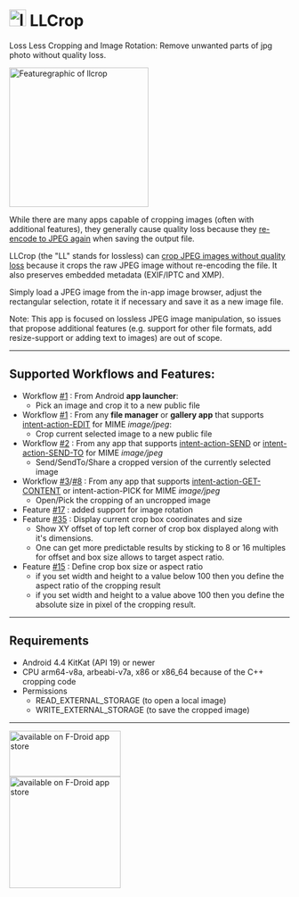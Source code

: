 # <img src="https://raw.githubusercontent.com/k3b/LosslessJpgCrop/master/app/src/main/res/mipmap-xxhdpi/ll_crop.png" alt="llcrop logo" height="30"/> LLCrop
Loss Less Cropping and Image Rotation: Remove unwanted parts of jpg photo without quality loss.

<img src="https://raw.githubusercontent.com/k3b/LosslessJpgCrop/master/fastlane/metadata/android/en-US/images/featureGraphic.png" alt="Featuregraphic of llcrop" height="250" />

While there are many apps capable of cropping images (often with additional features), 
they generally cause quality loss because they 
[re-encode to JPEG again](https://en.wikipedia.org/wiki/Lossy_compression) when saving the output file.

LLCrop (the "LL" stands for lossless) can [crop JPEG images without quality loss](https://en.wikipedia.org/wiki/Lossy_compression#JPEG) 
because it crops the raw JPEG image without re-encoding the file. It also preserves embedded metadata (EXIF/IPTC and XMP).

Simply load a JPEG image from the in-app image browser, adjust the rectangular selection, rotate it if necessary and save it as a new image file.

Note: This app is focused on lossless JPEG image manipulation, so issues that propose additional 
features (e.g. support for other file formats, add resize-support or adding text to images) are out of scope.

---

## Supported Workflows and Features:

* Workflow [#1](https://github.com/k3b/LosslessJpgCrop/issues/1) : From Android **app launcher**:
    * Pick an image and crop it to a new public file
* Workflow [#1](https://github.com/k3b/LosslessJpgCrop/issues/1) : From any **file manager** or **gallery app** that supports [intent-action-EDIT](https://developer.android.com/reference/android/content/Intent#ACTION_EDIT) for MIME *image/jpeg*:
    * Crop current selected image to a new public file
* Workflow [#2](https://github.com/k3b/LosslessJpgCrop/issues/2) : From any app that supports [intent-action-SEND](https://developer.android.com/reference/android/content/Intent#ACTION_SEND) or [intent-action-SEND-TO](https://developer.android.com/reference/android/content/Intent#ACTION_SENDTO) for MIME *image/jpeg*
    * Send/SendTo/Share a cropped version of the currently selected image 
* Workflow [#3](https://github.com/k3b/LosslessJpgCrop/issues/3)/[#8](https://github.com/k3b/LosslessJpgCrop/issues/8) : From any app that supports [intent-action-GET-CONTENT](https://developer.android.com/reference/android/content/Intent#ACTION_GET_CONTENT) or intent-action-PICK for MIME *image/jpeg*
    * Open/Pick the cropping of an uncropped image
* Feature [#17](https://github.com/k3b/LosslessJpgCrop/issues/17) : added support for image rotation
* Feature [#35](https://github.com/k3b/LosslessJpgCrop/issues/35) : Display current crop box coordinates and size
    * Show XY offset of top left corner of crop box displayed along with it's dimensions. 
    * One can get more predictable results by sticking to 8 or 16 multiples for offset and box size allows to target aspect ratio.
* Feature [#15](https://github.com/k3b/LosslessJpgCrop/issues/15) : Define crop box size or aspect ratio
  * if you set width and height to a value below 100 then you define the aspect ratio of the cropping result
  * if you set width and height to a value above 100 then you define the absolute size in pixel of the cropping result.

---

## Requirements

* Android 4.4 KitKat (API 19) or newer
* CPU arm64-v8a, arbeabi-v7a, x86 or x86_64 because of the C++ cropping code
* Permissions
  * READ_EXTERNAL_STORAGE (to open a local image)
  * WRITE_EXTERNAL_STORAGE (to save the cropped image)

---

[<img src="https://github.com/k3b/APhotoManager/wiki/fdroid.png" alt="available on F-Droid app store" height="82" width="200">](https://f-droid.org/packages/de.k3b.android.lossless_jpg_crop)<br/>
[<img src="https://github.com/k3b/LosslessJpgCrop/raw/master/app/src/debug/res/drawable/qr_code_url_llcrop_fdroid.png" alt="available on F-Droid app store" height="200" width="200">](https://f-droid.org/packages/de.k3b.android.lossless_jpg_crop)
